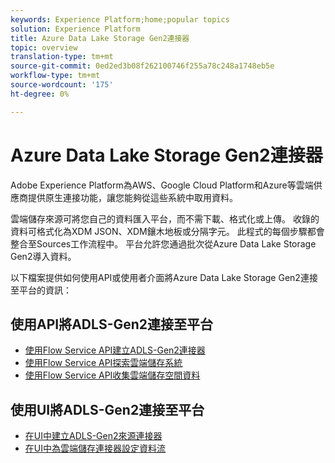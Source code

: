 ```yaml
---
keywords: Experience Platform;home;popular topics
solution: Experience Platform
title: Azure Data Lake Storage Gen2連接器
topic: overview
translation-type: tm+mt
source-git-commit: 0ed2ed3b08f262100746f255a78c248a1748eb5e
workflow-type: tm+mt
source-wordcount: '175'
ht-degree: 0%

---
```



# Azure Data Lake Storage Gen2連接器

Adobe Experience Platform為AWS、Google Cloud Platform和Azure等雲端供應商提供原生連接功能，讓您能夠從這些系統中取用資料。

雲端儲存來源可將您自己的資料匯入平台，而不需下載、格式化或上傳。 收錄的資料可格式化為XDM JSON、XDM鑲木地板或分隔字元。 此程式的每個步驟都會整合至Sources工作流程中。 平台允許您通過批次從Azure Data Lake Storage Gen2導入資料。

以下檔案提供如何使用API或使用者介面將Azure Data Lake Storage Gen2連接至平台的資訊：

## 使用API將ADLS-Gen2連接至平台

- [使用Flow Service API建立ADLS-Gen2連接器](../../tutorials/api/create/cloud-storage/adls-gen2.md)
- [使用Flow Service API探索雲端儲存系統](../../tutorials/api/explore/cloud-storage.md)
- [使用Flow Service API收集雲端儲存空間資料](../../tutorials/api/collect/cloud-storage.md)

## 使用UI將ADLS-Gen2連接至平台

- [在UI中建立ADLS-Gen2來源連接器](../../tutorials/ui/create/cloud-storage/adls-gen2.md)
- [在UI中為雲端儲存連接器設定資料流](../../tutorials/ui/dataflow/batch/cloud-storage.md)